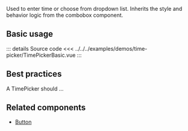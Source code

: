 Used to enter time or choose from dropdown list.
Inherits the style and behavior logic from the combobox component.

## Basic usage

<TimePickerBasic />

::: details Source code
<<< ../../../examples/demos/time-picker/TimePickerBasic.vue
:::

## Best practices

A TimePicker should ...

## Related components

- [Button](/components/button/button.doc)
